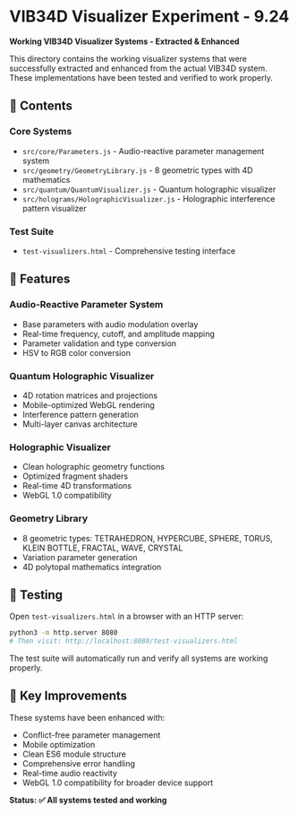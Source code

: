 # VIB34D Visualizer Experiment - 9.24

**Working VIB34D Visualizer Systems - Extracted & Enhanced**

This directory contains the working visualizer systems that were successfully extracted and enhanced from the actual VIB34D system. These implementations have been tested and verified to work properly.

## 📁 Contents

### Core Systems
- `src/core/Parameters.js` - Audio-reactive parameter management system
- `src/geometry/GeometryLibrary.js` - 8 geometric types with 4D mathematics
- `src/quantum/QuantumVisualizer.js` - Quantum holographic visualizer
- `src/holograms/HolographicVisualizer.js` - Holographic interference pattern visualizer

### Test Suite
- `test-visualizers.html` - Comprehensive testing interface

## 🚀 Features

### Audio-Reactive Parameter System
- Base parameters with audio modulation overlay
- Real-time frequency, cutoff, and amplitude mapping
- Parameter validation and type conversion
- HSV to RGB color conversion

### Quantum Holographic Visualizer
- 4D rotation matrices and projections
- Mobile-optimized WebGL rendering
- Interference pattern generation
- Multi-layer canvas architecture

### Holographic Visualizer
- Clean holographic geometry functions
- Optimized fragment shaders
- Real-time 4D transformations
- WebGL 1.0 compatibility

### Geometry Library
- 8 geometric types: TETRAHEDRON, HYPERCUBE, SPHERE, TORUS, KLEIN BOTTLE, FRACTAL, WAVE, CRYSTAL
- Variation parameter generation
- 4D polytopal mathematics integration

## 🧪 Testing

Open `test-visualizers.html` in a browser with an HTTP server:

```bash
python3 -m http.server 8080
# Then visit: http://localhost:8080/test-visualizers.html
```

The test suite will automatically run and verify all systems are working properly.

## 🎯 Key Improvements

These systems have been enhanced with:
- Conflict-free parameter management
- Mobile optimization
- Clean ES6 module structure
- Comprehensive error handling
- Real-time audio reactivity
- WebGL 1.0 compatibility for broader device support

**Status: ✅ All systems tested and working**